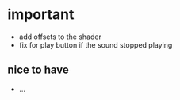 # important

- add offsets to the shader
- fix for play button if the sound stopped playing

## nice to have

- ...
